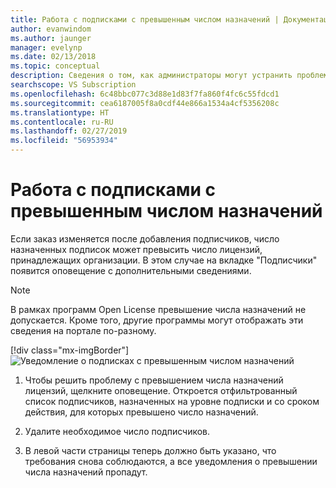 ```yaml
---
title: Работа с подписками с превышенным числом назначений | Документация Майкрософт
author: evanwindom
ms.author: jaunger
manager: evelynp
ms.date: 02/13/2018
ms.topic: conceptual
description: Сведения о том, как администраторы могут устранить проблему, связанную с превышением числа назначений подписок
searchscope: VS Subscription
ms.openlocfilehash: 6c48bbc077c3d88e1d83f7fa860f4fc6c55fdcd1
ms.sourcegitcommit: cea6187005f8a0cdf44e866a1534a4cf5356208c
ms.translationtype: HT
ms.contentlocale: ru-RU
ms.lasthandoff: 02/27/2019
ms.locfileid: "56953934"
---
```

# <a name="handling-over-claimed-subscriptions"></a>Работа с подписками с превышенным числом назначений

Если заказ изменяется после добавления подписчиков, число назначенных подписок может превысить число лицензий, принадлежащих организации. В этом случае на вкладке "Подписчики" появится оповещение с дополнительными сведениями.

> [!NOTE]
> В рамках программ Open License превышение числа назначений не допускается.  Кроме того, другие программы могут отображать эти сведения на портале по-разному.
>
> [!div class="mx-imgBorder"]
> ![Уведомление о подписках с превышенным числом назначений](_img/over-claimed/over-claimed-alert.png)

1. Чтобы решить проблему с превышением числа назначений лицензий, щелкните оповещение. Откроется отфильтрованный список подписчиков, назначенных на уровне подписки и со сроком действия, для которых превышено число назначений. 

2. Удалите необходимое число подписчиков. 

3. В левой части страницы теперь должно быть указано, что требования снова соблюдаются, а все уведомления о превышении числа назначений пропадут. 
